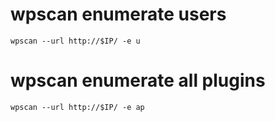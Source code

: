 # wpscan enumerate users
```
wpscan --url http://$IP/ -e u
```

# wpscan enumerate all plugins
```
wpscan --url http://$IP/ -e ap
```

